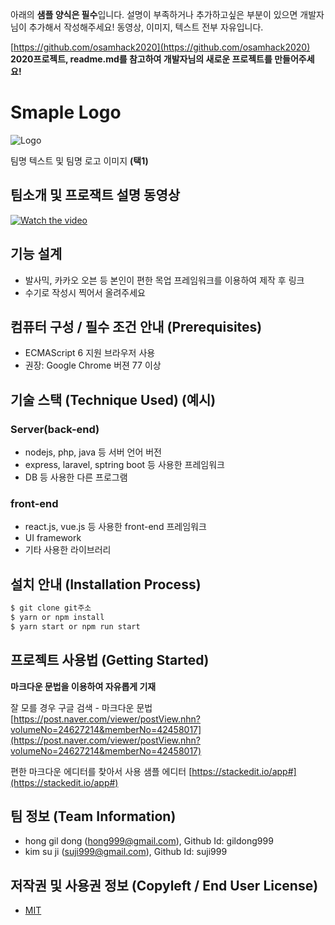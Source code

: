 아래의 **샘플 양식은 필수**입니다.
설명이 부족하거나 추가하고싶은 부분이 있으면 개발자님이 추가해서 작성해주세요!
동영상, 이미지, 텍스트 전부 자유입니다.

[https://github.com/osamhack2020](https://github.com/osamhack2020)
**2020프로젝트, readme.md를 참고하여 개발자님의 새로운 프로젝트를 만들어주세요!**

# Smaple Logo
![Logo](https://logosbynick.com/wp-content/uploads/2018/03/final-logo-example.png)

팀명 텍스트 및 팀명 로고 이미지 **(택1)**

## 팀소개 및 프로잭트 설명 동영상
[![Watch the video](https://img.youtube.com/vi/LjX3eVQdIyk/0.jpg)](https://www.youtube.com/watch?v=-W4WdvcLLko&t=28s)

## 기능 설계
 -  발사믹, 카카오 오븐 등 본인이 편한 목업 프레임워크를 이용하여 제작 후 링크 
 - 수기로 작성시 찍어서 올려주세요

## 컴퓨터 구성 / 필수 조건 안내 (Prerequisites)
* ECMAScript 6 지원 브라우저 사용
* 권장: Google Chrome 버젼 77 이상

## 기술 스택 (Technique Used) (예시)
### Server(back-end)
 -  nodejs, php, java 등 서버 언어 버전 
 - express, laravel, sptring boot 등 사용한 프레임워크 
 - DB 등 사용한 다른 프로그램 
 
### front-end
 -  react.js, vue.js 등 사용한 front-end 프레임워크 
 -  UI framework
 - 기타 사용한 라이브러리

## 설치 안내 (Installation Process)
```bash
$ git clone git주소
$ yarn or npm install
$ yarn start or npm run start
```

## 프로젝트 사용법 (Getting Started)
**마크다운 문법을 이용하여 자유롭게 기재**

잘 모를 경우
구글 검색 - 마크다운 문법
[https://post.naver.com/viewer/postView.nhn?volumeNo=24627214&memberNo=42458017](https://post.naver.com/viewer/postView.nhn?volumeNo=24627214&memberNo=42458017)

 편한 마크다운 에디터를 찾아서 사용
 샘플 에디터 [https://stackedit.io/app#](https://stackedit.io/app#)
 
## 팀 정보 (Team Information)
- hong gil dong (hong999@gmail.com), Github Id: gildong999
- kim su ji (suji999@gmail.com), Github Id: suji999

## 저작권 및 사용권 정보 (Copyleft / End User License)
 * [MIT](https://github.com/osam2020-WEB/Sample-ProjectName-TeamName/blob/master/license.md)
